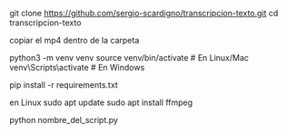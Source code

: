 git clone https://github.com/sergio-scardigno/transcripcion-texto.git
cd transcripcion-texto

copiar el mp4 dentro de la carpeta

python3 -m venv venv
source venv/bin/activate # En Linux/Mac
venv\Scripts\activate # En Windows

pip install -r requirements.txt

en Linux
sudo apt update
sudo apt install ffmpeg

python nombre_del_script.py
